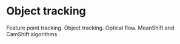 # Object tracking
Feature point tracking. Object tracking. Optical flow. MeanShift and CamShift algorithms
